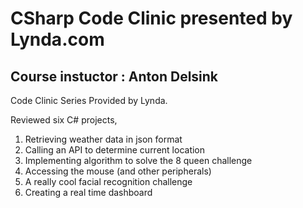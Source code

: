 # CSharp Code Clinic presented by Lynda.com
## Course instuctor : Anton Delsink
Code Clinic Series Provided by Lynda.

Reviewed six C# projects, 
1. Retrieving weather data in json format
2. Calling an API to determine current location
3. Implementing algorithm to solve the 8 queen challenge
4. Accessing the mouse (and other peripherals)
5. A really cool facial recognition challenge
6. Creating a real time dashboard


